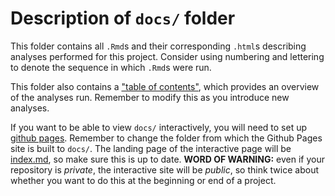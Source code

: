 # Description of `docs/` folder

This folder contains all `.Rmd`s and their corresponding `.html`s describing analyses performed for this project. Consider using numbering and lettering to denote the sequence in which `.Rmd`s were run. 

This folder also contains a ["table of contents"](index.md), which provides an overview of the analyses run. Remember to modify this as you introduce new analyses.

If you want to be able to view `docs/` interactively, you will need to set up [github pages](https://pages.github.com/). Remember to change the folder from which the Github Pages site is built to `docs/`. The landing page of the interactive page will be [index.md](index.md), so make sure this is up to date. **WORD OF WARNING:** even if your repository is *private*, the interactive site will be *public*, so think twice about whether you want to do this at the beginning or end of a project.

